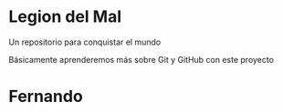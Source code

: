 # Legion del Mal
Un repositorio para conquistar el mundo

Básicamente aprenderemos más sobre Git y GitHub con este proyecto

# Fernando





